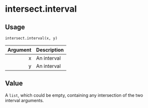 intersect.interval
==================

Usage
-----

    intersect.interval(x, y)

| Argument | Description |
| -------: | :---------- |
|        x | An interval |
|        y | An interval |

Value
-----

A `list`, which could be empty, containing any intersection of
the two interval arguments.
